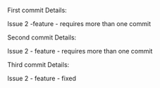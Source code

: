 First commit Details: 

Issue 2 -feature - requires more than one commit

Second commit Details:

Issue 2 - feature - requires more than one commit

Third commit Details:

Issue 2 - feature - fixed